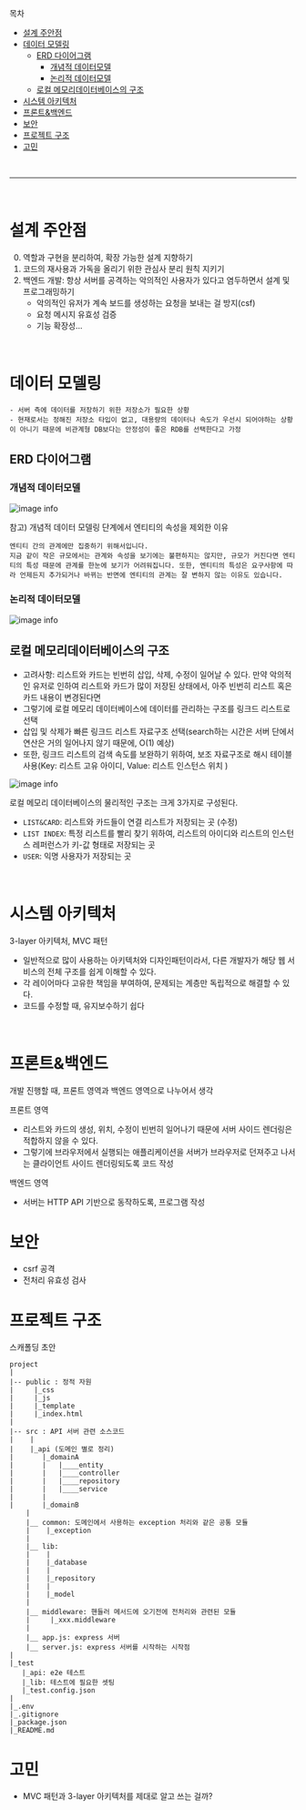 목차

- [설계 주안점](#설계-주안점)
- [데이터 모델링](#데이터-모델링)
  - [ERD 다이어그램](#erd-다이어그램)
    - [개념적 데이터모델](#개념적-데이터모델)
    - [논리적 데이터모델](#논리적-데이터모델)
  - [로컬 메모리데이터베이스의 구조](#로컬-메모리데이터베이스의-구조)
- [시스템 아키텍처](#시스템-아키텍처)
- [프론트&백엔드](#프론트백엔드)
- [보안](#보안)
- [프로젝트 구조](#프로젝트-구조)
- [고민](#고민)

<br>

---

<br>

# 설계 주안점

0. 역할과 구현을 분리하여, 확장 가능한 설계 지향하기
1. 코드의 재사용과 가독을 올리기 위한 관심사 분리 원칙 지키기
2. 백엔드 개발: 항상 서버를 공격하는 악의적인 사용자가 있다고 염두하면서 설계 및 프로그래밍하기
   - 악의적인 유저가 계속 보드를 생성하는 요청을 보내는 걸 방지(csf)
   - 요청 메시지 유효성 검증
   - 기능 확장성...

<br>

# 데이터 모델링

```
- 서버 측에 데이터를 저장하기 위한 저장소가 필요한 상황
- 현재로서는 정해진 저장소 타입이 없고, 대용량의 데이터나 속도가 우선시 되어야하는 상황이 아니기 때문에 비관계형 DB보다는 안정성이 좋은 RDB를 선택한다고 가정
```

## ERD 다이어그램

### 개념적 데이터모델

![image info](./images/data_modeling/개념적-데이터-모델.png)

참고) 개념적 데이터 모델링 단계에서 엔티티의 속성을 제외한 이유

```
엔티티 간의 관계에만 집중하기 위해서입니다.
지금 같이 작은 규모에서는 관계와 속성을 보기에는 불편하지는 않지만, 규모가 커진다면 엔티티의 특성 때문에 관계를 한눈에 보기가 어려워집니다. 또한, 엔티티의 특성은 요구사항에 따라 언제든지 추가되거나 바뀌는 반면에 엔티티의 관계는 잘 변하지 않는 이유도 있습니다.
```

### 논리적 데이터모델

![image info](./images/data_modeling/논리적-데이터-모델.png)

## 로컬 메모리데이터베이스의 구조

- 고려사항: 리스트와 카드는 빈번히 삽입, 삭제, 수정이 일어날 수 있다. 만약 악의적인 유저로 인하여 리스트와 카드가 많이 저장된 상태에서, 아주 빈번히 리스트 혹은 카드 내용이 변경된다면
- 그렇기에 로컬 메모리 데이터베이스에 데이터를 관리하는 구조를 링크드 리스트로 선택
- 삽입 및 삭제가 빠른 링크드 리스트 자료구조 선택(search하는 시간은 서버 단에서 연산은 거의 일어나지 않기 때문에, O(1) 예상)
- 또한, 링크드 리스트의 검색 속도를 보완하기 위하여, 보조 자료구조로 해시 테이블 사용(Key: 리스트 고유 아이디, Value: 리스트 인스턴스 위치 )

![image info](./images/data_modeling/로컬메모리데이터베이스의-데이터-저장구조.png)

로컬 메모리 데이터베이스의 물리적인 구조는 크게 3가지로 구성된다.

- `LIST&CARD`: 리스트와 카드들이 연결 리스트가 저장되는 곳 (수정)
- `LIST INDEX`: 특정 리스트를 빨리 찾기 위하여, 리스트의 아이디와 리스트의 인스턴스 레퍼런스가 키-값 형태로 저장되는 곳
- `USER`: 익명 사용자가 저장되는 곳

<br>

# 시스템 아키텍처

3-layer 아키텍처, MVC 패턴

- 일반적으로 많이 사용하는 아키텍처와 디자인패턴이라서, 다른 개발자가 해당 웹 서비스의 전체 구조를 쉽게 이해할 수 있다.
- 각 레이어마다 고유한 책임을 부여하여, 문제되는 계층만 독립적으로 해결할 수 있다.
- 코드를 수정할 때, 유지보수하기 쉽다

<br>

# 프론트&백엔드

개발 진행할 때, 프론트 영역과 백엔드 영역으로 나누어서 생각

프론트 영역

- 리스트와 카드의 생성, 위치, 수정이 빈번히 일어나기 때문에 서버 사이드 렌더링은 적합하지 않을 수 있다.
- 그렇기에 브라우저에서 실행되는 애플리케이션을 서버가 브라우저로 던져주고 나서는 클라이언트 사이드 렌더링되도록 코드 작성

백엔드 영역

- 서버는 HTTP API 기반으로 동작하도록, 프로그램 작성

# 보안

- csrf 공격
- 전처리 유효성 검사

# 프로젝트 구조

스캐폴딩 초안

```
project
|
|-- public : 정적 자원
|     |_css
|     |_js
|     |_template
|     |_index.html
|
|-- src : API 서버 관련 소스코드
|    |
|    |_api (도메인 별로 정리)
|       |_domainA
|       |   |____entity
|       |   |____controller
|       |   |____repository
|       |   |____service
|       |
|       |_domainB
    |
    |__ common: 도메인에서 사용하는 exception 처리와 같은 공통 모듈
    |    |_exception
    |
    |__ lib:
    |    |
    |    |_database
    |    |
    |    |_repository
    |    |
    |    |_model
    |
    |__ middleware: 핸들러 메서드에 오기전에 전처리와 관련된 모듈
    |     |_xxx.middleware
    |
    |__ app.js: express 서버
    |__ server.js: express 서버를 시작하는 시작점
|
|_test
   |_api: e2e 테스트
   |_lib: 테스트에 필요한 셋팅
   |_test.config.json
|
|_.env
|_.gitignore
|_package.json
|_README.md
```

# 고민

- MVC 패턴과 3-layer 아키텍처를 제대로 알고 쓰는 걸까?
